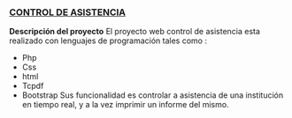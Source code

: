 ###  [CONTROL DE ASISTENCIA](https://www.behance.net/marcoyanchap)
**Descripción del proyecto**
El proyecto web control de asistencia esta realizado con lenguajes de programación tales como :
- Php
- Css
- html
- Tcpdf
- Bootstrap
Sus funcionalidad es controlar a asistencia de una institución en tiempo real, y a la vez imprimir un informe del mismo. 
